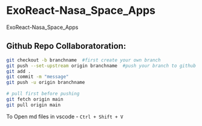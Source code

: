 # ExoReact-Nasa_Space_Apps
ExoReact-Nasa_Space_Apps

## Github Repo Collaboratoration:


```bash
git checkout -b branchname  #first create your own branch
git push --set-upstream origin branchname  #push your branch to github
git add .
git commit -m "message"
git push -u origin branchname   
    
# pull first before pushing
git fetch origin main
git pull origin main
```
To Open md files in vscode - `Ctrl + Shift + V`


